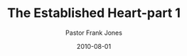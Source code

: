 ---
lunr: "true"
title: "The Established Heart-part 1"
author: "Pastor Frank Jones"
postDate: "08-01-2010"
date: 2010-08-01
category: "sermons"
slug: "2010/08/TheEstablishedHeart_part1"
icon: microphone
audioLink: "TheEstablishedHeart_part1"
tags: [established, heart]
mp3: "TheEstablishedHeart_part1/08012010.mp3"
ogg: "TheEstablishedHeart_part1/08012010.ogg"
linkurl: "https://archive.org/download/TheEstablishedHeart_part1/TheEstablishedHeart_part1_files.xml"
ipath: "https://archive.org/download/TheEstablishedHeart_part1/08012010.mp3"
layout: sermon.html
---